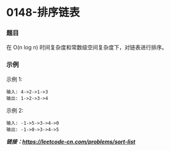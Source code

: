 # 0148-排序链表

### 题目

在 O(n log n) 时间复杂度和常数级空间复杂度下，对链表进行排序。

### 示例

示例 1:

    输入: 4->2->1->3
    输出: 1->2->3->4
示例 2:

    输入: -1->5->3->4->0
    输出: -1->0->3->4->5

***链接：https://leetcode-cn.com/problems/sort-list***
